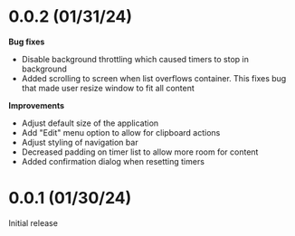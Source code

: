 # 0.0.2 (01/31/24)

**Bug fixes**

- Disable background throttling which caused timers to stop in background
- Added scrolling to screen when list overflows container. This fixes bug that made user resize window to fit all content

**Improvements**

- Adjust default size of the application
- Add "Edit" menu option to allow for clipboard actions
- Adjust styling of navigation bar
- Decreased padding on timer list to allow more room for content
- Added confirmation dialog when resetting timers

# 0.0.1 (01/30/24)
Initial release
